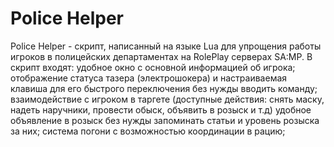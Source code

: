 # Police Helper

Police Helper - скрипт, написанный на языке Lua для упрощения работы игроков в полицейских департаментах на RolePlay серверах SA:MP.
В скрипт входят: 
удобное окно с основной информацией об игрока;
отображение статуса тазера (электрошокера) и настраиваемая клавиша для его быстрого переключения без нужды вводить команду;
взаимодействие с игроком в таргете (доступные действия: снять маску, надеть наручники, провести обыск, объявить в розыск и т.д)
удобное объявление в розыск без нужды запоминать статьи и уровень розыска за них;
система погони с возможностью координации в рацию;
